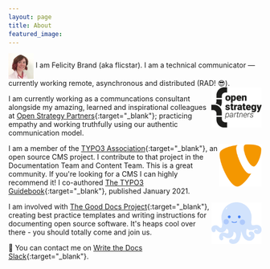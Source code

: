 ```yaml
---
layout: page
title: About
featured_image: 
---
```


<img src="/assets/images/authorimage.png" alt="OSP logo" align="center" width="10%"/>
I am Felicity Brand (aka flicstar). I am a technical communicator — currently working remote, asynchronous and distributed (RAD! 😎).

<img src="/assets/images/pages/osplogo.jpg" alt="OSP logo" align="right" width="100px"/>

I am currently working as a communcations consultant alongside my amazing, learned and inspirational colleagues at [Open Strategy Partners](https://openstrategypartners.com/){:target="_blank"}; practicing empathy and working truthfully using our authentic communication model. 

<img src="/assets/images/pages/typo3logo.png" alt="TYPO3 logo" align="right" width="85px"/>

I am a member of the [TYPO3 Association](https://typo3.org/){:target="_blank"}, an open source CMS project. I contribute to that project in the Documentation Team and Content Team. This is a great community. If you're looking for a CMS I can highly recommend it! I co-authored [The TYPO3 Guidebook](https://www.apress.com/gp/book/9781484265246){:target="_blank"}, published January 2021.

<img src="/assets/images/pages/doctopus.png" alt="The Good Docs Doctopus" align="right" width="100px"/>

I am involved with [The Good Docs Project](https://thegooddocsproject.dev/){:target="_blank"}, creating best practice templates and writing instructions for documenting open source software. It's heaps cool over there - you should totally come and join us.

💬 You can contact me on [Write the Docs Slack](https://www.writethedocs.org/slack/){:target="_blank"}. 
